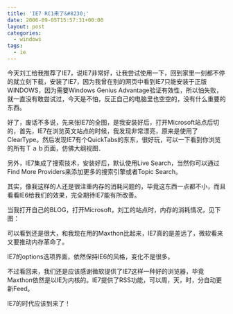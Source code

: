 ```yaml
---
title: 'IE7 RC1来了&#8230;'
date: 2006-09-05T15:57:31+00:00
layout: post
categories:
  - windows
tags:
  - ie
---
```


今天刘工给我推荐了IE7，说IE7非常好，让我尝试使用一下，回到家里一刻都不停的就立刻下载，安装了IE7，因为我曾在别的网页中看到IE7只能安装于正版WINDOWS，因为需要Windows Genius Advantage验证有效性，所以怕失败，就一直没有敢尝试过，今天是不怕，反正自己的电脑里也空空的，没有什么重要的东西。

好了，废话不多说，先来张IE7的全图，是我安装好后，打开Microsoft站点后切的，首先，IE7在浏览英文站点的时候，我发现非常漂亮，原来是使用了ClearType。然后发现IE7有个QuickTabs的东东，很好玩，可以一下看到你浏览的所有Ｔａｂ页面，仿佛大纲视图．

另外，IE7集成了搜索技术，安装好后，默认使用Live Search，当然你可以通过Find More Providers来添加更多的搜索引擎或者Topic Search。

其实，像我这样的人还是很注重内存的消耗问题的，毕竟这东西一点都不小，而且看看IE6给我们的效果，完全期待IE7能有所改善。

当我打开自己的BLOG，打开Microsoft，刘工的站点时，内存的消耗情况，见下图：

可以看到还是很大，和我现在用的Maxthon比起来，IE7真的是差远了，微软看来又要推动内存革命了。

IE7的options选项界面，依然保持IE6的风格，变化不是很多。

不过看回来，我们还是应该感谢微软提供了IE7这样一种好的浏览器，毕竟Maxthon依然是以IE为内核的。IE7提供了RSS功能，可以周，天，时，分自动更新Feed。

IE7的时代应该到来了！
